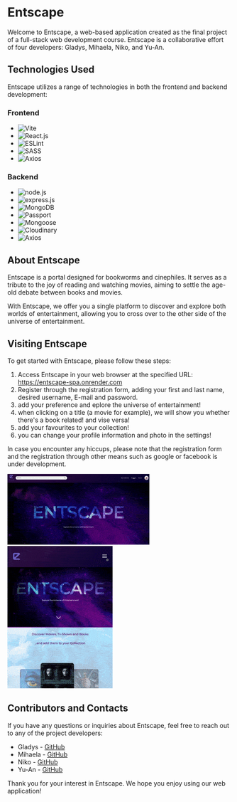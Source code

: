 # Entscape

Welcome to Entscape, a web-based application created as the final project of a full-stack web development course. Entscape is a collaborative effort of four developers: Gladys, Mihaela, Niko, and Yu-An.

## Technologies Used

Entscape utilizes a range of technologies in both the frontend and backend development:

### Frontend

- ![Vite](https://img.shields.io/badge/Vite-646CFF.svg?style=for-the-badge&logo=Vite&logoColor=white)
- ![React.js](https://img.shields.io/badge/React-61DAFB.svg?style=for-the-badge&logo=React&logoColor=black)
- ![ESLint](https://img.shields.io/badge/ESLint-4B32C3.svg?style=for-the-badge&logo=ESLint&logoColor=white)
- ![SASS](https://img.shields.io/badge/Sass-CC6699.svg?style=for-the-badge&logo=Sass&logoColor=white)
- ![Axios](https://img.shields.io/badge/Axios-5A29E4.svg?style=for-the-badge&logo=Axios&logoColor=white)

### Backend

- ![node.js](https://img.shields.io/badge/Node.js-339933.svg?style=for-the-badge&logo=nodedotjs&logoColor=white)
- ![express.js](https://img.shields.io/badge/Express.js-404D59?style=for-the-badge)
- ![MongoDB](https://img.shields.io/badge/MongoDB-47A248.svg?style=for-the-badge&logo=MongoDB&logoColor=white)
- ![Passport](https://img.shields.io/badge/Passport-34E27A.svg?style=for-the-badge&logo=Passport&logoColor=white)
- ![Mongoose](https://img.shields.io/badge/Mongoose-880000.svg?style=for-the-badge&logo=Mongoose&logoColor=white)
- ![Cloudinary](https://img.shields.io/badge/-Cloudinary-blue)
- ![Axios](https://img.shields.io/badge/Axios-5A29E4.svg?style=for-the-badge&logo=Axios&logoColor=white)

## About Entscape

Entscape is a portal designed for bookworms and cinephiles. It serves as a tribute to the joy of reading and watching movies, aiming to settle the age-old debate between books and movies.

With Entscape, we offer you a single platform to discover and explore both worlds of entertainment, allowing you to cross over to the other side of the universe of entertainment.

## Visiting Entscape

To get started with Entscape, please follow these steps:

1. Access Entscape in your web browser at the specified URL: https://entscape-spa.onrender.com
2. Register through the registration form, adding your first and last name, desired username, E-mail and password.
3. add your preference and eplore the universe of entertainment!
4. when clicking on a title (a movie for example), we will show you whether there's a book related! and vise versa!
5. add your favourites to your collection!
6. you can change your profile information and photo in the settings!

In case you encounter any hiccups, please note that the registration form and the registration through other means such as google or facebook is under development.

![](client/src/assets/screenshots/entscape_gif_desktop.gif) ![](client/src/assets/screenshots/entscape_gif_mobile.gif)

## Contributors and Contacts

If you have any questions or inquiries about Entscape, feel free to reach out to any of the project developers:

- Gladys - [GitHub](https://github.com/GladysAW)
- Mihaela - [GitHub](https://github.com/m89mihaella)
- Niko - [GitHub](https://github.com/nikopanag)
- Yu-An - [GitHub](https://github.com/yuany2036)

Thank you for your interest in Entscape. We hope you enjoy using our web application!
